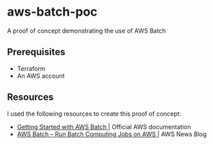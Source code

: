 # aws-batch-poc
A proof of concept demonstrating the use of AWS Batch 

Prerequisites
-------------

* Terraform
* An AWS account

Resources
---------

I used the following resources to create this proof of concept:

* [Getting Started with AWS Batch
](https://docs.aws.amazon.com/batch/latest/userguide/Batch_GetStarted.html) | Official AWS documentation
* [AWS Batch – Run Batch Computing Jobs on AWS
](https://aws.amazon.com/blogs/aws/aws-batch-run-batch-computing-jobs-on-aws/) | AWS News Blog
